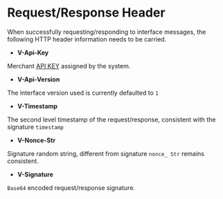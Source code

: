 # Request/Response Header

When successfully requesting/responding to interface messages, the following HTTP header information needs to be carried.

* **V-Api-Key**

Merchant [API KEY](/en/virtualAccountApi/apiRule/illustrate#api-key) assigned by the system.

* **V-Api-Version**

The interface version used is currently defaulted to `1`

* **V-Timestamp**

The second level timestamp of the request/response, consistent with the signature `timestamp`

* **V-Nonce-Str**

Signature random string, different from signature `nonce_ Str` remains consistent.

* **V-Signature**

`Base64` encoded request/response signature.